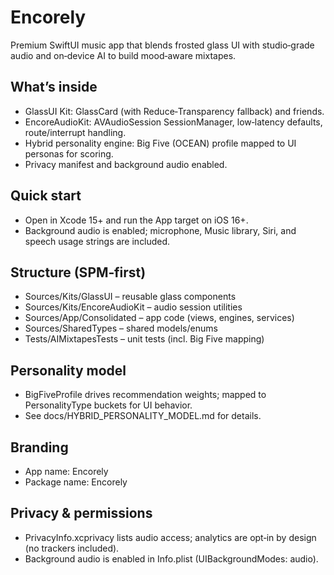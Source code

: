 # Encorely

Premium SwiftUI music app that blends frosted glass UI with studio‑grade audio and on‑device AI to build mood‑aware mixtapes.

## What’s inside
- GlassUI Kit: GlassCard (with Reduce‑Transparency fallback) and friends.
- EncoreAudioKit: AVAudioSession SessionManager, low‑latency defaults, route/interrupt handling.
- Hybrid personality engine: Big Five (OCEAN) profile mapped to UI personas for scoring.
- Privacy manifest and background audio enabled.

## Quick start
- Open in Xcode 15+ and run the App target on iOS 16+.
- Background audio is enabled; microphone, Music library, Siri, and speech usage strings are included.

## Structure (SPM‑first)
- Sources/Kits/GlassUI – reusable glass components
- Sources/Kits/EncoreAudioKit – audio session utilities
- Sources/App/Consolidated – app code (views, engines, services)
- Sources/SharedTypes – shared models/enums
- Tests/AIMixtapesTests – unit tests (incl. Big Five mapping)

## Personality model
- BigFiveProfile drives recommendation weights; mapped to PersonalityType buckets for UI behavior.
- See docs/HYBRID_PERSONALITY_MODEL.md for details.

## Branding
- App name: Encorely
- Package name: Encorely

## Privacy & permissions
- PrivacyInfo.xcprivacy lists audio access; analytics are opt‑in by design (no trackers included).
- Background audio is enabled in Info.plist (UIBackgroundModes: audio).
